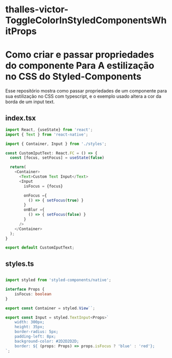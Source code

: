 # thalles-victor-ToggleColorInStyledComponentsWhitProps
<h1> Como criar e passar propriedades do componente Para A estilização no CSS do Styled-Components </h1>
Esse repositório mostra como passar propriedades de um componente para sua estilização no CSS com typescript, e o exemplo usado altera a cor da
borda de um input text.

<h2>index.tsx</h2>

```typescript
import React, {useState} from 'react';
import { Text } from 'react-native';

import { Container, Input } from './styles';

const CustomIputText: React.FC = () => {
  const [focus, setFocus] = useState(false)

  return(
    <Container>
      <Text>Custom Text Input</Text>
      <Input
        isFocus = {focus}

        onFocus ={
          () => { setFocus(true) }
        }
        onBlur ={
          () => { setFocus(false) }
        }
      />
    </Container>
  );
}

export default CustomIputText;
```

<h2>styles.ts</h2>

```typescript

import styled from 'styled-components/native';

interface Props {
    isFocus: boolean
}

export const Container = styled.View``;

export const Input = styled.TextInput<Props>`
    width: 300px;
    height: 35px;
    border-radius: 5px;
    padding-left: 8px;
    background-color: #2D2D2D2D;
    border: ${ (props: Props) => props.isFocus ? 'blue' : 'red'};
`;

```
